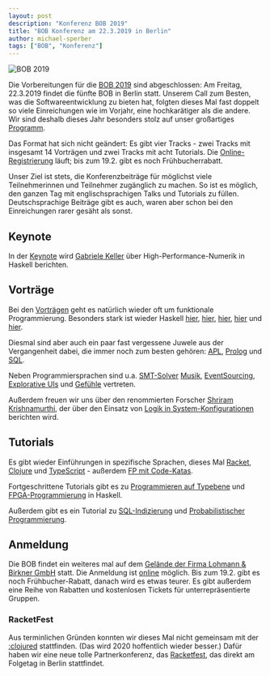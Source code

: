 ```yaml
---
layout: post
description: "Konferenz BOB 2019"
title: "BOB Konferenz am 22.3.2019 in Berlin"
author: michael-sperber
tags: ["BOB", "Konferenz"]
---
```


![BOB 2019](https://bobkonf.de/images/bob_head-2019-date-en.png)

Die Vorbereitungen für die [BOB 2019](http://bobkonf.de/2019/) sind
abgeschlossen: Am Freitag, 22.3.2019 findet die fünfte BOB in Berlin
statt.  Unserem Call zum Besten, was die Softwareentwicklung zu bieten
hat, folgten dieses Mal fast doppelt so viele Einreichungen wie im
Vorjahr, eine hochkarätiger als die andere.  Wir sind deshalb dieses
Jahr besonders stolz auf unser
großartiges [Programm](http://bobkonf.de/2019/program.html).

Das Format hat sich nicht geändert: Es gibt vier Tracks - zwei Tracks
mit insgesamt 14 Vorträgen und zwei Tracks mit acht Tutorials.  Die
[Online-Registrierung](http://bobkonf.de/2019/registration.html)
läuft; bis zum 19.2. gibt es noch Frühbucherrabatt.

<!-- more start -->

Unser Ziel ist stets, die Konferenzbeiträge für möglichst viele
Teilnehmerinnen und Teilnehmer zugänglich zu machen.  So ist es
möglich, den ganzen Tag mit englischsprachigen Talks und Tutorials zu
füllen.  Deutschsprachige Beiträge gibt es auch, waren aber schon bei
den Einreichungen rarer gesäht als sonst.

## Keynote

In der [Keynote](http://bobkonf.de/2019/keller.html) wird
[Gabriele Keller](https://www.uu.nl/staff/GKKeller) über
High-Performance-Numerik in Haskell berichten.

## Vorträge

Bei den [Vorträgen](http://bobkonf.de/2019/program.html) geht es
natürlich wieder oft um funktionale Programmierung.  Besonders stark
ist wieder Haskell [hier](https://bobkonf.de/2019/thoma.html),
[hier](https://bobkonf.de/2019/breitner.html),
[hier](https://bobkonf.de/2019/kant.html),
[hier](https://bobkonf.de/2019/torreborre.html) und
[hier](https://bobkonf.de/2019/andjelkovic.html).

Diesmal sind aber auch ein paar fast vergessene Juwele aus der
Vergangenheit dabei, die immer noch zum besten gehören:
[APL](https://bobkonf.de/2019/hsu.html),
[Prolog](https://bobkonf.de/2019/hupel.html) und
[SQL](https://bobkonf.de/2019/winand-talk.html).

Neben Programmiersprachen sind u.a.
[SMT-Solver](https://bobkonf.de/2019/jelvis.html)
[Musik](https://bobkonf.de/2019/ford.html),
[EventSourcing](https://bobkonf.de/2019/rauch.html), [Explorative
UIs](https://bobkonf.de/2019/goebel-sandstede.html) und
[Gefühle](https://bobkonf.de/2019/mainusch-sperber.html) vertreten.

Außerdem freuen wir uns über den renommierten Forscher [Shriram
Krishnamurthi](https://cs.brown.edu/~sk/), der über den Einsatz von
[Logik in
System-Konfigurationen](https://bobkonf.de/2019/krishnamurthi.html)
berichten wird.

## Tutorials

Es gibt wieder Einführungen in spezifische Sprachen, dieses Mal
[Racket](https://bobkonf.de/2019/alama.html),
[Clojure](https://bobkonf.de/2019/frankel.html) und
[TypeScript](https://bobkonf.de/2019/opesanya.html) - außerdem [FP mit
Code-Katas](https://bobkonf.de/2019/zilci.html).

Fortgeschrittene Tutorials gibt es zu [Programmieren auf
Typebene](https://bobkonf.de/2019/bragilevsky.html) und
[FPGA-Programmierung](https://bobkonf.de/2019/heinzel.html) in
Haskell.

Außerdem gibt es ein Tutorial zu
[SQL-Indizierung](https://bobkonf.de/2019/winand-tutorial.html) und
[Probabilistischer
Programmierung](https://bobkonf.de/2019/schmalhofer.html).

## Anmeldung

Die BOB findet ein weiteres mal auf dem
[Gelände der Firma Lohmann & Birkner GmbH](http://bobkonf.de/local.html)
statt.  Die Anmeldung ist
[online](http://bobkonf.de/2019/registration.html) möglich.  Bis zum
19.2. gibt es noch Frühbucher-Rabatt, danach wird es etwas teurer.  Es
gibt außerdem eine Reihe von Rabatten und kostenlosen Tickets für
unterrepräsentierte Gruppen.

### RacketFest

Aus terminlichen Gründen konnten wir dieses Mal nicht gemeinsam mit der
[:clojured](http://clojured.de/) stattfinden.  (Das wird 2020
hoffentlich wieder besser.)  Dafür haben wir eine neue tolle
Partnerkonferenz, das [Racketfest](https://racketfest.com/),
das direkt am Folgetag in Berlin stattfindet.


<!-- more end -->
